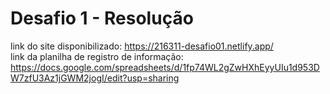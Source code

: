 # Desafio 1 - Resolução

link do site disponibilizado: https://216311-desafio01.netlify.app/ <br>
link da planilha de registro de informação: https://docs.google.com/spreadsheets/d/1fp74WL2gZwHXhEyyUIu1d953DW7zfU3Az1jGWM2jogI/edit?usp=sharing
